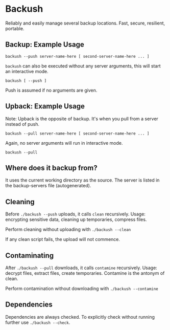 # Backush #

Reliably and easily manage several backup locations. Fast, secure, resilient, portable.

## Backup: Example Usage ##

	backush --push server-name-here [ second-server-name-here ... ]

`backush` can also be executed without any server arguments, this will start an interactive mode.

	backush [ --push ]

Push is assumed if no arguments are given.

## Upback: Example Usage ##

Note: Upback is the opposite of backup. It's when you pull from a server instead of push.

	backush --pull server-name-here [ second-server-name-here ... ]

Again, no server arguments will run in interactive mode.

	backush --pull

## Where does it backup from? ##

It uses the current working directory as the source.
The server is listed in the backup-servers file (autogenerated).

## Cleaning ##

Before `./backush --push` uploads, it calls `clean` recursively. Usage: encrypting sensitive data, cleaning up temporaries, compress files.

Perform cleaning without uploading with `./backush --clean`

If any clean script fails, the upload will not commence.

## Contaminating ##

After `./backush --pull` downloads, it calls `contamine` recursively. Usage: decrypt files, extract files, create temporaries.
Contamine is the antonym of clean.

Perform contamination without downloading with `./backush --contamine`

## Dependencies ##

Dependencies are always checked. To explicitly check without running further use `./backush --check`.
